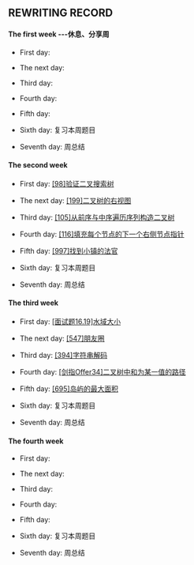 ## REWRITING RECORD

#### The first week   ---休息、分享周

* First day: 

* The next day:

* Third day: 

* Fourth day: 

* Fifth day: 

* Sixth day: 复习本周题目

* Seventh day: 周总结

#### The second week

* First day: [[98]验证二叉搜索树](https://leetcode-cn.com/problems/validate-binary-search-tree/)

* The next day: [[199]二叉树的右视图](https://leetcode-cn.com/problems/binary-tree-right-side-view/)

* Third day: [[105]从前序与中序遍历序列构造二叉树](https://leetcode-cn.com/problems/construct-binary-tree-from-preorder-and-inorder-traversal/)

* Fourth day: [[116]填充每个节点的下一个右侧节点指针](https://leetcode-cn.com/problems/populating-next-right-pointers-in-each-node/)

* Fifth day: [[997]找到小镇的法官](https://leetcode-cn.com/problems/find-the-town-judge/)

* Sixth day: 复习本周题目

* Seventh day: 周总结

#### The third week

* First day: [[面试题16.19]水域大小](https://leetcode-cn.com/problems/pond-sizes-lcci/)

* The next day: [[547]朋友圈](https://leetcode-cn.com/problems/friend-circles/)

* Third day: [[394]字符串解码](https://leetcode-cn.com/problems/decode-string/)

* Fourth day: [[剑指Offer34]二叉树中和为某一值的路径](https://leetcode-cn.com/problems/er-cha-shu-zhong-he-wei-mou-yi-zhi-de-lu-jing-lcof/)

* Fifth day: [[695]岛屿的最大面积](https://leetcode-cn.com/problems/max-area-of-island/)

* Sixth day: 复习本周题目

* Seventh day: 周总结

#### The fourth week

* First day: 

* The next day: 

* Third day: 

* Fourth day: 

* Fifth day: 

* Sixth day: 复习本周题目

* Seventh day: 周总结